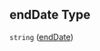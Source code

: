 ## endDate Type

`string` ([endDate](specification-definitions-grazingevent-properties-enddate.md))
